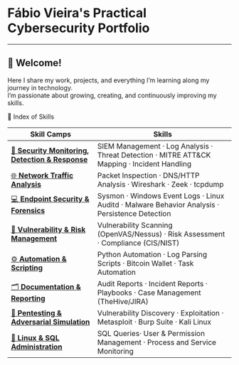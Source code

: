 <h1 > Fábio Vieira's Practical Cybersecurity Portfolio </h1>

---

<h2 >👋 Welcome!</h2>

Here I share my work, projects, and everything I’m learning along my journey in technology.  
I’m passionate about growing, creating, and continuously improving my skills.




 🧩 Index of Skills

| Skill Camps | Skills  |
|-----------|---------------------|
| [🧠 **Security Monitoring, Detection & Response**](detection-response/) | SIEM Management · Log Analysis · Threat Detection · MITRE ATT&CK Mapping · Incident Handling |
| [🌐 **Network Traffic Analysis**](network-analysis/) | Packet Inspection · DNS/HTTP Analysis · Wireshark · Zeek · tcpdump |
| [💻 **Endpoint Security & Forensics**](endpoint/) | Sysmon · Windows Event Logs · Linux Auditd · Malware Behavior Analysis · Persistence Detection|
| [🧱 **Vulnerability & Risk Management**](vulnerability-management/) |Vulnerability Scanning (OpenVAS/Nessus) · Risk Assessment · Compliance (CIS/NIST)  |
| [⚙️ **Automation & Scripting**](automation/) | Python Automation · Log Parsing Scripts · Bitcoin Wallet · Task Automation |
| [🗂️ **Documentation & Reporting**](documentation/) | Audit Reports · Incident Reports · Playbooks · Case Management (TheHive/JIRA) |
| [🎯 **Pentesting & Adversarial Simulation**](pentest/) | Vulnerability Discovery · Exploitation · Metasploit · Burp Suite · Kali Linux |
| [🐧 **Linux & SQL Administration**](linux-sql/) | SQL Queries· User & Permission Management · Process and Service Monitoring |


